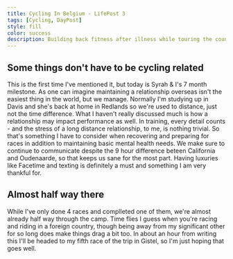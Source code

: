 ```yaml
---
title: Cycling In Belgium - LifePost 3
tags: [Cycling, DayPost]
style: fill
color: success
description: Building back fitness after illness while touring the country a bit.
---
```


## Some things don't have to be cycling related

This is the first time I've mentioned it, but today is Syrah & I's 7 month milestone. As one can imagine maintaining a relationship overseas isn't the easiest thing in the world, but we manage. Normally I'm studying up in Davis and she's back at home in Redlands so we're used to distance, just not the time difference. What I haven't really discussed much is how a relationship may impact performance as well. In training, every detail counts - and the stress of a long distance relationship, to me, is nothing trivial. So that's something I have to consider when recovering and preparing for races in addition to maintaining basic mental health needs. We make sure to continue to communicate despite the 9 hour difference beteen California and Oudenaarde, so that keeps us sane for the most part. Having luxuries like Facetime and texting is definitely a must and something I am very thankful for.

## Almost half way there

While I've only done 4 races and complleted one of them, we're almost already half way through the camp. Time flies I guess when you're racing and riding in a foreign country, though being away from my significant other for so long does make things drag a bit too. In about an hour from writing this I'll be headed to my fifth race of the trip in Gistel, so I'm just hoping that goes well.


